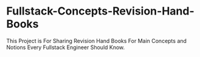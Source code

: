 # Fullstack-Concepts-Revision-Hand-Books
This Project is For Sharing Revision Hand Books For Main Concepts and Notions Every Fullstack Engineer Should Know.
